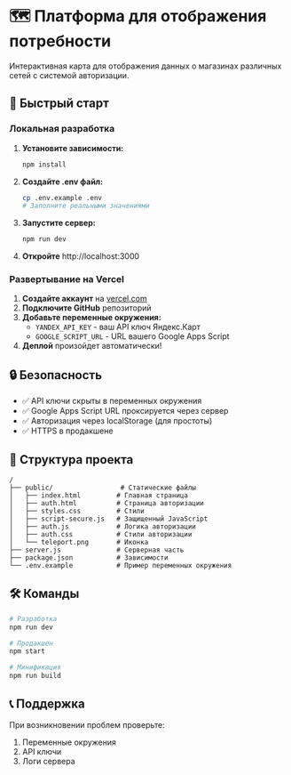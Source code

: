 # 🗺️ Платформа для отображения потребности

Интерактивная карта для отображения данных о магазинах различных сетей с системой авторизации.

## 🚀 Быстрый старт

### Локальная разработка

1. **Установите зависимости:**
   ```bash
   npm install
   ```

2. **Создайте .env файл:**
   ```bash
   cp .env.example .env
   # Заполните реальными значениями
   ```

3. **Запустите сервер:**
   ```bash
   npm run dev
   ```

4. **Откройте** http://localhost:3000

### Развертывание на Vercel

1. **Создайте аккаунт** на [vercel.com](https://vercel.com)
2. **Подключите GitHub** репозиторий
3. **Добавьте переменные окружения:**
   - `YANDEX_API_KEY` - ваш API ключ Яндекс.Карт
   - `GOOGLE_SCRIPT_URL` - URL вашего Google Apps Script
4. **Деплой** произойдет автоматически!

## 🔒 Безопасность

- ✅ API ключи скрыты в переменных окружения
- ✅ Google Apps Script URL проксируется через сервер
- ✅ Авторизация через localStorage (для простоты)
- ✅ HTTPS в продакшене

## 📁 Структура проекта

```
/
├── public/                 # Статические файлы
│   ├── index.html         # Главная страница
│   ├── auth.html          # Страница авторизации
│   ├── styles.css         # Стили
│   ├── script-secure.js   # Защищенный JavaScript
│   ├── auth.js            # Логика авторизации
│   ├── auth.css           # Стили авторизации
│   └── teleport.png       # Иконка
├── server.js              # Серверная часть
├── package.json           # Зависимости
└── .env.example           # Пример переменных окружения
```

## 🛠️ Команды

```bash
# Разработка
npm run dev

# Продакшен
npm start

# Минификация
npm run build
```

## 📞 Поддержка

При возникновении проблем проверьте:
1. Переменные окружения
2. API ключи
3. Логи сервера
